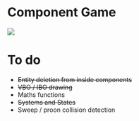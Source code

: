 # Component Game
<img src="http://i.imgur.com/eWxi11t.png"/>

# To do
- ~~Entity deletion from inside components~~
- ~~VBO / IBO drawing~~
- Maths functions
- ~~Systems and States~~
- Sweep / proon collision detection
